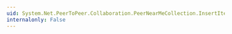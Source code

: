 ```yaml
---
uid: System.Net.PeerToPeer.Collaboration.PeerNearMeCollection.InsertItem(System.Int32,System.Net.PeerToPeer.Collaboration.PeerNearMe)
internalonly: False
---
```


